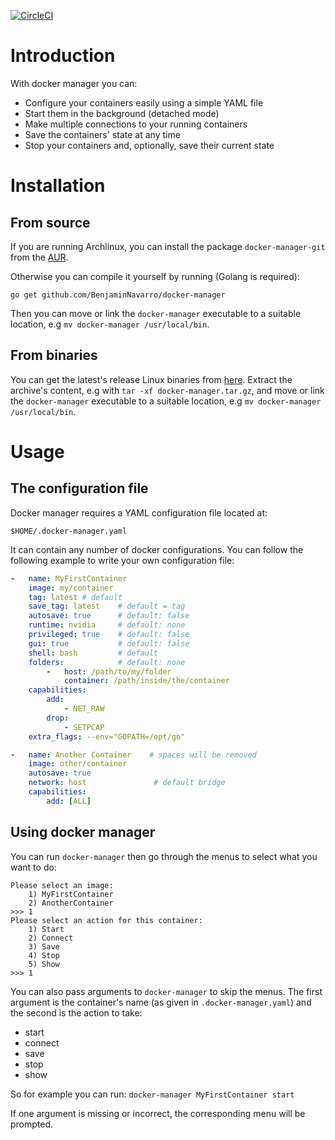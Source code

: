 [![CircleCI](https://circleci.com/gh/BenjaminNavarro/docker-manager.svg?style=svg)](https://circleci.com/gh/BenjaminNavarro/docker-manager)

# Introduction

With docker manager you can:
 * Configure your containers easily using a simple YAML file
 * Start them in the background (detached mode)
 * Make multiple connections to your running containers
 * Save the containers' state at any time
 * Stop your containers and, optionally, save their current state

# Installation

## From source

If you are running Archlinux, you can install the package `docker-manager-git` from the [AUR](https://aur.archlinux.org/packages/docker-manager-git/).

Otherwise you can compile it yourself by running (Golang is required):

```
go get github.com/BenjaminNavarro/docker-manager
```

Then you can move or link the `docker-manager` executable to a suitable location, e.g `mv docker-manager /usr/local/bin`.

## From binaries

You can get the latest's release Linux binaries from [here](https://github.com/BenjaminNavarro/docker-manager/releases). Extract the archive's content, e.g with `tar -xf docker-manager.tar.gz`, and move or link the `docker-manager` executable to a suitable location, e.g `mv docker-manager /usr/local/bin`.



# Usage

## The configuration file

Docker manager requires a YAML configuration file located at:
```
$HOME/.docker-manager.yaml
```
It can contain any number of docker configurations. You can follow the following example to write your own configuration file:
```YAML
-   name: MyFirstContainer
    image: my/container
    tag: latest # default
    save_tag: latest    # default = tag
    autosave: true      # default: false
    runtime: nvidia     # default: none
    privileged: true    # default: false
    gui: true           # default: false
    shell: bash         # default
    folders:            # default: none
        -   host: /path/to/my/folder
            container: /path/inside/the/container
    capabilities:
        add:
            - NET_RAW
        drop:
            - SETPCAP
    extra_flags: --env="GOPATH=/opt/go"

-   name: Another Container    # spaces will be removed
    image: other/container
    autosave: true
    network: host               # default bridge
    capabilities:
        add: [ALL]

```

## Using docker manager

You can run `docker-manager` then go through the menus to select what you want to do:

```
Please select an image:
	1) MyFirstContainer
	2) AnotherContainer
>>> 1  
Please select an action for this container:
	1) Start
	2) Connect
	3) Save
	4) Stop
	5) Show
>>> 1
```

You can also pass arguments to `docker-manager` to skip the menus. The first argument is the container's name (as given in `.docker-manager.yaml`) and the second is the action to take:
 * start
 * connect
 * save
 * stop
 * show

So for example you can run: `docker-manager MyFirstContainer start`

If one argument is missing or incorrect, the corresponding menu will be prompted.
